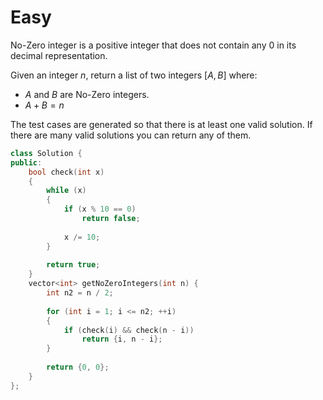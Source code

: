 # Easy

No-Zero integer is a positive integer that does not contain any $0$ in its decimal representation.

Given an integer $n$, return a list of two integers $[A, B]$ where:

- $A$ and $B$ are No-Zero integers.
- $A + B = n$

The test cases are generated so that there is at least one valid solution. If there are many valid solutions you can return any of them.

```cpp
class Solution {
public:
    bool check(int x)
    {
        while (x)
        {
            if (x % 10 == 0)
                return false;
            
            x /= 10;
        }
        
        return true;
    }
    vector<int> getNoZeroIntegers(int n) {
        int n2 = n / 2;
        
        for (int i = 1; i <= n2; ++i)
        {
            if (check(i) && check(n - i))
                return {i, n - i};
        }
        
        return {0, 0};
    }
};
```
